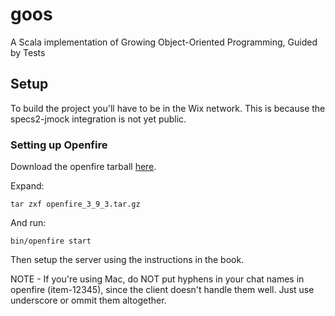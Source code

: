 # goos

A Scala implementation of Growing Object-Oriented Programming, Guided by Tests

## Setup

To build the project you'll have to be in the Wix network. This is because the specs2-jmock integration is not yet public.

### Setting up Openfire

Download the openfire tarball [here](http://www.igniterealtime.org/downloads/download-landing.jsp?file=openfire/openfire_3_9_3.tar.gz).

Expand:
```
tar zxf openfire_3_9_3.tar.gz
```

And run:
```
bin/openfire start
```

Then setup the server using the instructions in the book.

NOTE - If you're using Mac, do NOT put hyphens in your chat names in openfire (item-12345), since the client doesn't handle them well. Just use underscore or ommit them altogether.

